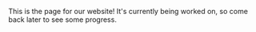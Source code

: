 This is the page for our website! It's currently being worked on, so come back later to see some progress.